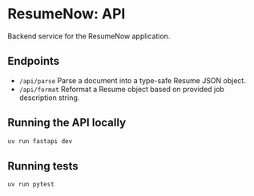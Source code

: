 # ResumeNow: API

Backend service for the ResumeNow application.

## Endpoints

- `/api/parse` Parse a document into a type-safe Resume JSON object.
- `/api/format` Reformat a Resume object based on provided job description string.

## Running the API locally

```bash
uv run fastapi dev
```

## Running tests

```bash
uv run pytest
```
